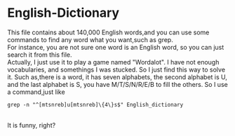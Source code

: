 # English-Dictionary
This file contains about 140,000 English words,and you can use some commands to find any word what you want,such as grep.
<br>
For instance, you are not sure one word is an English word, so you can just search it from this file.
<br>
Actually, I just use it to play a game named "Wordalot". I have not enough vocabularies, and somethings I was stucked. So I just find this way to solve it. Such as,there is a word, it has seven alphabets, the second alphabet is U, and the last alphabet is S, you have M/T/S/N/R/E/B to fill the others. So I use a command,just like 
<br>
```shell
grep -n "^[mtsnreb]u[mtsnreb]\{4\}s$" English_dictionary
```
<br>
It is funny, right?
